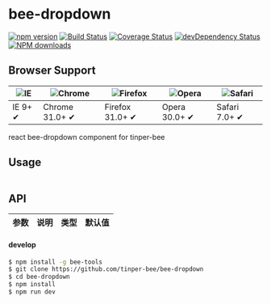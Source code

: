 # bee-dropdown

[![npm version](https://img.shields.io/npm/v/bee-dropdown.svg)](https://www.npmjs.com/package/bee-dropdown)
[![Build Status](https://img.shields.io/travis/tinper-bee/bee-dropdown/master.svg)](https://travis-ci.org/tinper-bee/bee-dropdown)
[![Coverage Status](https://coveralls.io/repos/github/tinper-bee/bee-dropdown/badge.svg?branch=master)](https://coveralls.io/github/tinper-bee/bee-dropdown?branch=master)
[![devDependency Status](https://img.shields.io/david/dev/tinper-bee/bee-dropdown.svg)](https://david-dm.org/tinper-bee/bee-dropdown#info=devDependencies)
[![NPM downloads](http://img.shields.io/npm/dm/bee-dropdown.svg?style=flat)](https://npmjs.org/package/bee-dropdown)


## Browser Support

|![IE](https://raw.github.com/alrra/browser-logos/master/internet-explorer/internet-explorer_48x48.png) | ![Chrome](https://raw.github.com/alrra/browser-logos/master/chrome/chrome_48x48.png) | ![Firefox](https://raw.github.com/alrra/browser-logos/master/firefox/firefox_48x48.png) | ![Opera](https://raw.github.com/alrra/browser-logos/master/opera/opera_48x48.png) | ![Safari](https://raw.github.com/alrra/browser-logos/master/safari/safari_48x48.png)|
| --- | --- | --- | --- | --- |
| IE 9+ ✔ | Chrome 31.0+ ✔ | Firefox 31.0+ ✔ | Opera 30.0+ ✔ | Safari 7.0+ ✔ |


react bee-dropdown component for tinper-bee


## Usage

```js


```



## API

|参数|说明|类型|默认值|
|:--|:---:|:--:|---:|

#### develop

```sh
$ npm install -g bee-tools
$ git clone https://github.com/tinper-bee/bee-dropdown
$ cd bee-dropdown
$ npm install
$ npm run dev
```
